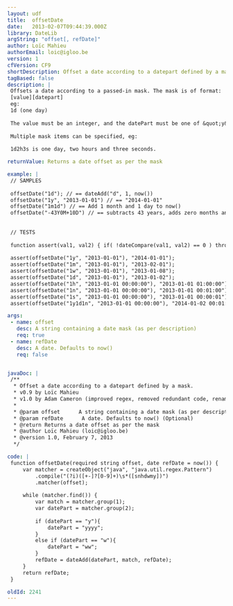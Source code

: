```yaml
---
layout: udf
title:  offsetDate
date:   2013-02-07T09:44:39.000Z
library: DateLib
argString: "offset[, refDate]"
author: Loïc Mahieu
authorEmail: loic@igloo.be
version: 1
cfVersion: CF9
shortDescription: Offset a date according to a datepart defined by a mask.
tagBased: false
description: |
 Offsets a date according to a passed-in mask. The mask is of format:
 [value][datepart]
 eg:
 1d (one day)
 
 The value must be an integer, and the datePart must be one of &quot;y&quot; for years, &quot;m&quot; for months, &quot;w&quot; for weeks, &quot;d&quot; for days, &quot;h&quot; for hours, &quot;n&quot; for minutes and &quot;s&quot; for seconds.
 
 Multiple mask items can be specified, eg:
 
 1d2h3s is one day, two hours and three seconds.

returnValue: Returns a date offset as per the mask

example: |
 // SAMPLES
 
 offsetDate("1d"); // == dateAdd("d", 1, now())
 offsetDate("1y", "2013-01-01") // == "2014-01-01"
 offsetDate("1m1d") // == Add 1 month and 1 day to now()
 offsetDate("-43Y0M+10D") // == subtracts 43 years, adds zero months and ten days to now()
 
 
 // TESTS
 
 function assert(val1, val2) { if( !dateCompare(val1, val2) == 0 ) throw('"#val1#" != "#val2#"'); }
 
 assert(offsetDate("1y", "2013-01-01"), "2014-01-01");
 assert(offsetDate("1m", "2013-01-01"), "2013-02-01");
 assert(offsetDate("1w", "2013-01-01"), "2013-01-08");
 assert(offsetDate("1d", "2013-01-01"), "2013-01-02");
 assert(offsetDate("1h", "2013-01-01 00:00:00"), "2013-01-01 01:00:00");
 assert(offsetDate("1n", "2013-01-01 00:00:00"), "2013-01-01 00:01:00");
 assert(offsetDate("1s", "2013-01-01 00:00:00"), "2013-01-01 00:00:01");
 assert(offsetDate("1y1d1n", "2013-01-01 00:00:00"), "2014-01-02 00:01:00");

args:
 - name: offset
   desc: A string containing a date mask (as per description)
   req: true
 - name: refDate
   desc: A date. Defaults to now()
   req: false


javaDoc: |
 /**
  * Offset a date according to a datepart defined by a mask.
  * v0.9 by Loïc Mahieu
  * v1.0 by Adam Cameron (improved regex, removed redundant code, renamed function to be less vague)
  * 
  * @param offset      A string containing a date mask (as per description) (Required)
  * @param refDate      A date. Defaults to now() (Optional)
  * @return Returns a date offset as per the mask 
  * @author Loïc Mahieu (loic@igloo.be) 
  * @version 1.0, February 7, 2013 
  */

code: |
 function offsetDate(required string offset, date refDate = now()) {
     var matcher = createObject("java", "java.util.regex.Pattern")
         .compile("(?i)([+-]?[0-9]+)\s*([snhdwmy])")
         .matcher(offset);
 
     while (matcher.find()) {
         var match = matcher.group(1);
         var datePart = matcher.group(2);
 
         if (datePart == "y"){
             datePart = "yyyy";
         }
         else if (datePart == "w"){
             datePart = "ww";
         }
         refDate = dateAdd(datePart, match, refDate);
     }
     return refDate;
 }

oldId: 2241
---
```


